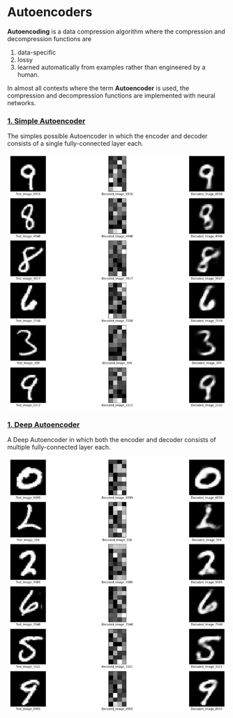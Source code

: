 # Autoencoders

**Autoencoding** is a data compression algorithm where the compression and decompression functions are
1. data-specific
2. lossy
3. learned automatically from examples rather than engineered by a human.

In almost all contexts where the term **Autoencoder** is used, the compression and decompression functions are implemented with neural networks.

### [1. Simple Autoencoder](./1_Simple_Autoencoder/simple-autoencoder.ipynb)

The simples possible Autoencoder in which the encoder and decoder consists of a single fully-connected layer each.

![Simple Autoencoder Result](./1_Simple_Autoencoder/simple_autoencoder.png)

### [1. Deep Autoencoder](./2_Deep_Autoencoder/deep-autoencoder.ipynb)

A Deep Autoencoder in which both the encoder and decoder consists of multiple fully-connected layer each.

![Deep Autoencoder Result](./2_Deep_Autoencoder/deep_autoencoder.png)